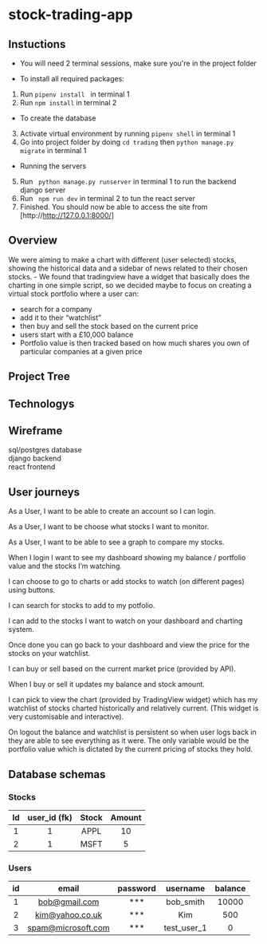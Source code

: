 # stock-trading-app
## Instuctions
* You will need 2 terminal sessions, make sure you're in the project folder

* To install all required packages:
1. Run ``` pipenv install  ``` in terminal 1
2. Run ``` npm install ``` in terminal 2

* To create the database
3. Activate virtual environment by running ``` pipenv shell ``` in terminal 1
4. Go into project folder by doing ``` cd trading ``` then ```python manage.py migrate``` in terminal 1

* Running the servers
5. Run ``` python manage.py runserver``` in terminal 1 to run the backend django server
6. Run ``` npm run dev``` in terminal 2 to tun the react server
7. Finished. You should now be able to access the site from [http://http://127.0.0.1:8000/]

## Overview
We were aiming to make a chart with different (user selected) stocks, showing the historical data and a sidebar of news related to their chosen stocks. - We found that tradingview have a widget that basically does the charting in one simple script, so we decided maybe to focus on creating a virtual stock portfolio where a user can:  
* search for a company  
* add it to their “watchlist”  
* then buy and sell the stock based on the current price  
* users start with a £10,000 balance  
* Portfolio value is then tracked based on how much shares you own of particular companies at a given price  

## Project Tree


## Technologys


## Wireframe
sql/postgres database  
django backend  
react frontend  
## User journeys
As a User, I want to be able to create an account so I can login.  

As a User, I want to be choose what stocks I want to monitor.  

As a User, I want to be able to see a graph to compare my stocks.  

When I login I want to see my dashboard showing my balance / portfolio value and the stocks I’m watching.  

I can choose to go to charts or add stocks to watch (on different pages) using buttons.  

I can search for stocks to add to my potfolio.  

I can add to the stocks I want to watch on your dashboard and charting system.  

Once done you can go back to your dashboard and view the price for the stocks on your watchlist.  

I can buy or sell based on the current market price (provided by API).  

When I buy or sell it updates my balance and stock amount.  

I can pick to view the chart (provided by TradingView widget) which has my watchlist of stocks charted historically and relatively current. (This widget is very customisable and interactive).  

On logout the balance and watchlist is persistent so when user logs back in they are able to see everything as it were. The only variable would be the portfolio value which is dictated by the current pricing of stocks they hold.  

## Database schemas
### Stocks
| Id | user_id (fk) | Stock | Amount |
|:--:|:------------:|:-----:|:------:|
|  1 |       1      |  APPL |   10   |
|  2 |       1      |  MSFT |    5   |

### Users
| id |        email       |     password    |   username  | balance |
|:--:|:------------------:|:---------------:|:-----------:|:-------:|
|  1 |    bob@gmail.com   |    ***    |  bob_smith  |   10000 |
|  2 |   kim@yahoo.co.uk  |    ***    |     Kim     |   500   |
|  3 | spam@microsoft.com | *** | test_user_1 |    0    |
